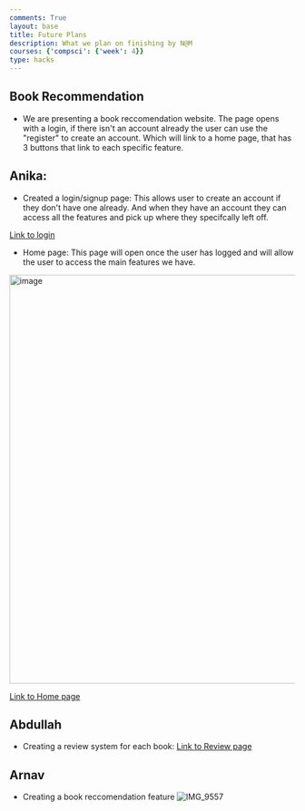 ```yaml
---
comments: True
layout: base
title: Future Plans 
description: What we plan on finishing by N@M
courses: {'compsci': {'week': 4}}
type: hacks
---
```

## Book Recommendation
- We are presenting a book reccomendation website. The page opens with a login, if there isn't an account already the user can use the "register" to create an account. Which will link to a home page, that has 3 buttons that link to each specific feature. 

## Anika: 
- Created a login/signup page: 
This allows user to create an account if they don't have one already. And when they have an account they can access all the features and pick up where they specifcally left off. 

 <a href='{{site.baseurl}}/lmc-login'>Link to login</a>

- Home page: 
This page will open once the user has logged and will allow the user to access the main features we have. 

<img width="721" alt="image" src="https://github.com/TDWolff/AtlasIndex/assets/142547044/d936579f-9415-4560-811f-1d74250902d4">

 <a href='{{site.baseurl}}/Home'>Link to Home page</a>

## Abdullah
- Creating a review system for each book: 
 <a href='{{site.baseurl}}/Review'>Link to Review page</a>

## Arnav 
- Creating a book reccomendation feature
![IMG_9557](https://github.com/anikabhatnagar20/anikabhatnagar20/assets/142547044/c21b1215-48f2-4ae3-8ae1-c73e056b8d81)


